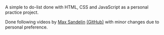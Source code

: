 A simple to do-list done with HTML, CSS and JavaScript as a personal practice project.

Done following videos by [Max Sandelin](https://youtu.be/2wCpkOk2uCg) [(GitHub)](http://github.com/themaxsandelin) with minor changes due to personal preference.
